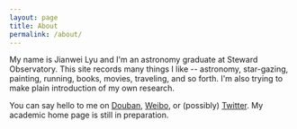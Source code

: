 ```yaml
---
layout: page
title: About
permalink: /about/
---
```


My name is Jianwei Lyu and I'm an astronomy graduate at Steward Observatory.
This site records many things I like -- astronomy, star-gazing, painting,
running, books, movies, traveling, and so forth. I'm also trying to make plain
introduction of my own research.

You can say hello to me on [Douban][douban], [Weibo][weibo], or (possibly)
[Twitter][twitter]. My academic home page is still in preparation.

[douban]:     http://www.douban.com/people/karlan/
[weibo]:      http://weibo.com/karlan
[twitter]:    https://twitter.com/JianweiLyu
